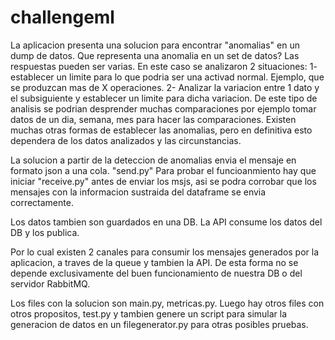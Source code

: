 # challengeml

La aplicacion presenta una solucion para encontrar "anomalias" en un dump de datos.
Que representa una anomalia en un set de datos? Las respuestas pueden ser varias.
En este caso se analizaron 2 situaciones: 
  1- establecer un limite para lo que podria ser una activad normal. Ejemplo, que se produzcan mas de X operaciones.
  2- Analizar la variacion entre 1 dato y el subsiguiente y establecer un limite para dicha variacion.
     De este tipo de analisis se podrian desprender muchas comparaciones por ejemplo tomar datos de un dia, semana, mes
     para hacer las comparaciones.
Existen muchas otras formas de establecer las anomalias, pero en definitiva esto dependera de los datos analizados y las circunstancias.

La solucion a partir de la deteccion de anomalias envia el mensaje en formato json a una cola. "send.py" 
Para probar el funcioanmiento hay que iniciar "receive.py" antes de enviar los msjs, asi se podra corrobar que los mensajes con la informacion 
sustraida del dataframe se envia correctamente.

Los datos tambien son guardados en una DB.
La API consume los datos del DB y los publica.

Por lo cual existen 2 canales para consumir los mensajes generados por la aplicacion, a traves de la queue y tambien la API.
De esta forma no se depende exclusivamente del buen funcionamiento de nuestra DB o del servidor RabbitMQ.

Los files con la solucion son main.py, metricas.py. 
Luego hay otros files con otros propositos, test.py y tambien genere un script para simular la generacion de datos en un filegenerator.py para otras posibles pruebas.

